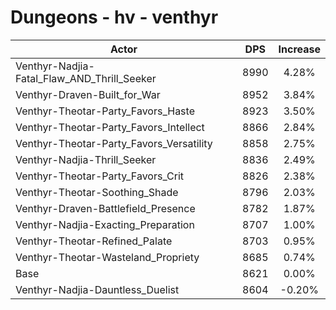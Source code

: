 # Dungeons - hv - venthyr
| Actor | DPS | Increase |
|---|:---:|:---:|
|Venthyr-Nadjia-Fatal_Flaw_AND_Thrill_Seeker|8990|4.28%|
|Venthyr-Draven-Built_for_War|8952|3.84%|
|Venthyr-Theotar-Party_Favors_Haste|8923|3.50%|
|Venthyr-Theotar-Party_Favors_Intellect|8866|2.84%|
|Venthyr-Theotar-Party_Favors_Versatility|8858|2.75%|
|Venthyr-Nadjia-Thrill_Seeker|8836|2.49%|
|Venthyr-Theotar-Party_Favors_Crit|8826|2.38%|
|Venthyr-Theotar-Soothing_Shade|8796|2.03%|
|Venthyr-Draven-Battlefield_Presence|8782|1.87%|
|Venthyr-Nadjia-Exacting_Preparation|8707|1.00%|
|Venthyr-Theotar-Refined_Palate|8703|0.95%|
|Venthyr-Theotar-Wasteland_Propriety|8685|0.74%|
|Base|8621|0.00%|
|Venthyr-Nadjia-Dauntless_Duelist|8604|-0.20%|
